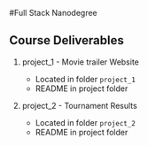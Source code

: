 #Full Stack Nanodegree

## Course Deliverables

1. project_1 - Movie trailer Website
   * Located in folder ```project_1```
   * README in project folder

2. project_2 - Tournament Results
   * Located in folder ```project_2```
   * README in project folder
